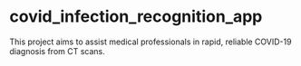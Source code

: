 # covid_infection_recognition_app
This project aims to assist medical professionals in rapid, reliable COVID-19 diagnosis from CT scans.
